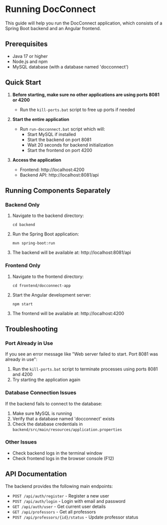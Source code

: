 # Running DocConnect

This guide will help you run the DocConnect application, which consists of a Spring Boot backend and an Angular frontend.

## Prerequisites

- Java 17 or higher
- Node.js and npm
- MySQL database (with a database named 'docconnect')

## Quick Start

1. **Before starting, make sure no other applications are using ports 8081 or 4200**
   - Run the `kill-ports.bat` script to free up ports if needed

2. **Start the entire application**
   - Run `run-docconnect.bat` script which will:
     - Start MySQL if installed
     - Start the backend on port 8081
     - Wait 20 seconds for backend initialization
     - Start the frontend on port 4200

3. **Access the application**
   - Frontend: http://localhost:4200
   - Backend API: http://localhost:8081/api

## Running Components Separately

### Backend Only

1. Navigate to the backend directory:
   ```
   cd backend
   ```

2. Run the Spring Boot application:
   ```
   mvn spring-boot:run
   ```

3. The backend will be available at: http://localhost:8081/api

### Frontend Only

1. Navigate to the frontend directory:
   ```
   cd frontend/docconnect-app
   ```

2. Start the Angular development server:
   ```
   npm start
   ```

3. The frontend will be available at: http://localhost:4200

## Troubleshooting

### Port Already in Use

If you see an error message like "Web server failed to start. Port 8081 was already in use":

1. Run the `kill-ports.bat` script to terminate processes using ports 8081 and 4200
2. Try starting the application again

### Database Connection Issues

If the backend fails to connect to the database:

1. Make sure MySQL is running
2. Verify that a database named 'docconnect' exists
3. Check the database credentials in `backend/src/main/resources/application.properties`

### Other Issues

- Check backend logs in the terminal window
- Check frontend logs in the browser console (F12)

## API Documentation

The backend provides the following main endpoints:

- `POST /api/auth/register` - Register a new user
- `POST /api/auth/login` - Login with email and password
- `GET /api/auth/user` - Get current user details
- `GET /api/professors` - Get all professors
- `POST /api/professors/{id}/status` - Update professor status
